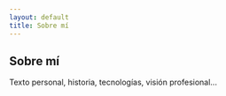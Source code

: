 ```yaml
---
layout: default
title: Sobre mí
---
```


## Sobre mí

Texto personal, historia, tecnologías, visión profesional...
